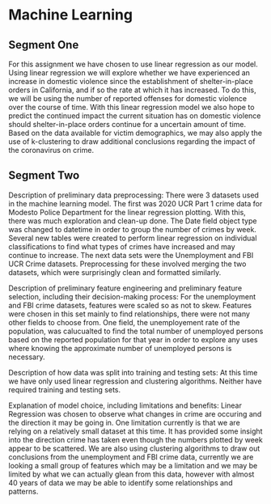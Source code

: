 # Machine Learning

## Segment One

For this assignment we have chosen to use linear regression as our model. 
Using linear regression we will explore whether we have experienced an increase in domestic violence since the establishment of shelter-in-place orders in California, and if so the rate at which it has increased. To do this, we will be using the number of reported offenses for domestic violence over the course of time.
With this linear regression model we also hope to predict the continued impact the current situation has on domestic violence should shelter-in-place orders continue for a uncertain amount of time. 
Based on the data available for victim demographics, we may also apply the use of k-clustering to draw additional conclusions regarding the impact of the coronavirus on crime. 

## Segment Two

Description of preliminary data preprocessing: There were 3 datasets used in the machine learning model. The first was 2020 UCR Part 1 crime data for Modesto Police Department for the linear regression plotting. With this, there was much exploration and clean-up done. The Date field object type was changed to datetime in order to group the number of crimes by week. Several new tables were created to perform linear regression on individual classifications to find what types of crimes have increased and may continue to increase. The next data sets were the Unemployment and FBI UCR Crime datasets. Preprocessing for these involved merging the two datasets, which were surprisingly clean and formatted similarly.

Description of preliminary feature engineering and preliminary feature selection, including their decision-making process: For the unemployment and FBI crime datasets, features were scaled so as not to skew. Features were chosen in this set mainly to find relationships, there were not many other fields to choose from. One field, the unemployement rate of the population, was calucualted to find the total number of unemployed persons based on the reported population for that year in order to explore any uses where knowing the approximate number of unemployed persons is necessary.

Description of how data was split into training and testing sets: At this time we have only used linear regression and clustering algorithms. Neither have required training and testing sets.

Explanation of model choice, including limitations and benefits: Linear Regression was chosen to observe what changes in crime are occuring and the direction it may be going in. One limitation currently is that we are relying on a relatively small dataset at this time. It has provided some insight into the direction crime has taken even though the numbers plotted by week appear to be scattered. We are also using clustering algorithms to draw out conclusions from the unemployment and FBI crime data, currently we are looking a small group of features which may be a limitation and we may be limited by what we can actually glean from this data, however with almost 40 years of data we may be able to identify some relationships and patterns.